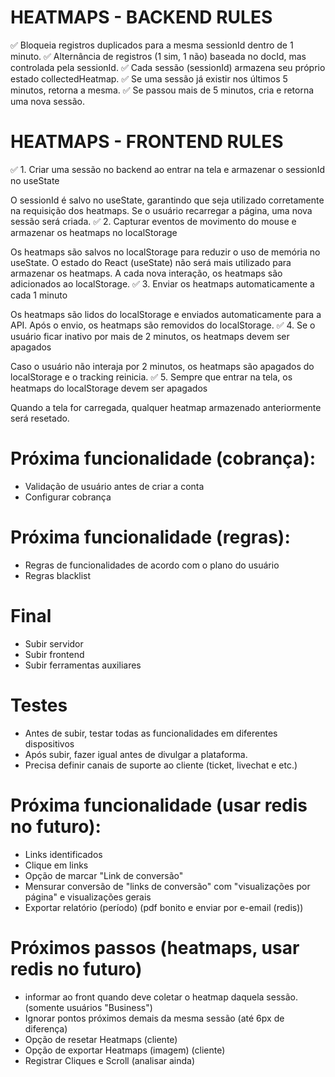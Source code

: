 # HEATMAPS - BACKEND RULES
✅ Bloqueia registros duplicados para a mesma sessionId dentro de 1 minuto.
✅ Alternância de registros (1 sim, 1 não) baseada no docId, mas controlada pela sessionId.
✅ Cada sessão (sessionId) armazena seu próprio estado collectedHeatmap.
✅ Se uma sessão já existir nos últimos 5 minutos, retorna a mesma.
✅ Se passou mais de 5 minutos, cria e retorna uma nova sessão.

# HEATMAPS - FRONTEND RULES

✅ 1. Criar uma sessão no backend ao entrar na tela e armazenar o sessionId no useState

O sessionId é salvo no useState, garantindo que seja utilizado corretamente na requisição dos heatmaps.
Se o usuário recarregar a página, uma nova sessão será criada.
✅ 2. Capturar eventos de movimento do mouse e armazenar os heatmaps no localStorage

Os heatmaps são salvos no localStorage para reduzir o uso de memória no useState.
O estado do React (useState) não será mais utilizado para armazenar os heatmaps.
A cada nova interação, os heatmaps são adicionados ao localStorage.
✅ 3. Enviar os heatmaps automaticamente a cada 1 minuto

Os heatmaps são lidos do localStorage e enviados automaticamente para a API.
Após o envio, os heatmaps são removidos do localStorage.
✅ 4. Se o usuário ficar inativo por mais de 2 minutos, os heatmaps devem ser apagados

Caso o usuário não interaja por 2 minutos, os heatmaps são apagados do localStorage e o tracking reinicia.
✅ 5. Sempre que entrar na tela, os heatmaps do localStorage devem ser apagados

Quando a tela for carregada, qualquer heatmap armazenado anteriormente será resetado.




# Próxima funcionalidade (cobrança):
- Validação de usuário antes de criar a conta
- Configurar cobrança

# Próxima funcionalidade (regras):
- Regras de funcionalidades de acordo com o plano do usuário
- Regras blacklist

# Final
- Subir servidor
- Subir frontend
- Subir ferramentas auxiliares

# Testes
- Antes de subir, testar todas as funcionalidades em diferentes dispositivos
- Após subir, fazer igual antes de divulgar a plataforma.
- Precisa definir canais de suporte ao cliente (ticket, livechat e etc.)

# Próxima funcionalidade (usar redis no futuro):
- Links identificados
- Clique em links
- Opção de marcar "Link de conversão" 
- Mensurar conversão de "links de conversão" com "visualizações por página" e visualizações gerais
- Exportar relatório (período) (pdf bonito e enviar por e-email (redis))

# Próximos passos (heatmaps, usar redis no futuro)

- informar ao front quando deve coletar o heatmap daquela sessão. (somente usuários "Business")
- Ignorar pontos próximos demais da mesma sessão (até 6px de diferença)
- Opção de resetar Heatmaps (cliente)
- Opção de exportar Heatmaps (imagem) (cliente)
- Registrar Cliques e Scroll (analisar ainda)